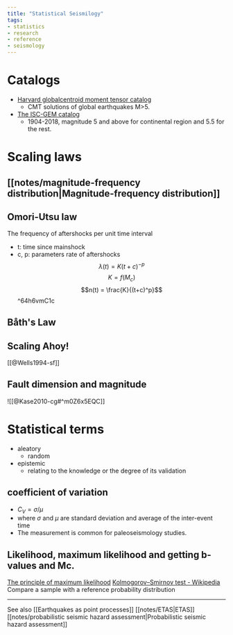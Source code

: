 ```yaml
---
title: "Statistical Seismilogy"
tags:
- statistics
- research
- reference
- seismology
---
```


# Catalogs
- [Harvard globalcentroid moment tensor catalog](https://www.globalcmt.org)
    - CMT solutions of global earthquakes M>5.
- [The ISC-GEM catalog](https://www.globalcmt.org) 
    - 1904-2018, magnitude 5 and above for continental region and 5.5 for the rest.

# Scaling laws
## [[notes/magnitude-frequency distribution|Magnitude-frequency distribution]]

## Omori-Utsu law
The frequency of aftershocks per unit time interval
- t: time since mainshock
- c, p: parameters
rate of aftershocks 
$$\lambda(t)=K(t+c)^{-p}$$
$$K = f(M_c)$$
$$n(t) = \frac{K}{(t+c)^p}$$ ^64h6vmC1c

## Båth's Law

## Scaling Ahoy!
[[@Wells1994-sf]]

## Fault dimension and magnitude
![[@Kase2010-cg#^m0Z6x5EQC]]


# Statistical terms
- aleatory
	- random
- epistemic
	- relating to the knowledge or the degree of its validation

## coefficient of variation
- $C_V=\sigma/\mu$
- where $\sigma$ and $\mu$ are standard deviation and average of the inter-event time
- The measurement is common for paleoseismology studies.

## Likelihood, maximum likelihood and getting b-values and Mc.
[The principle of maximum likelihood](https://www.otexts.org/1437)
[Kolmogorov–Smirnov test - Wikipedia](https://en.wikipedia.org/wiki/Kolmogorov%E2%80%93Smirnov_test)
Compare a sample with a reference probability distribution

---
See also
[[Earthquakes as point processes]]
[[notes/ETAS|ETAS]]
[[notes/probabilistic seismic hazard assessment|Probabilistic seismic hazard assessment]]